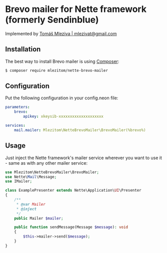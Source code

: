 Brevo mailer for Nette framework (formerly Sendinblue)
=================

Implemented by [Tomáš Mleziva | mlezivat@gmail.com](mailto:mlezivat@gmail.com)

Installation
------------

The best way to install Brevo mailer is using  [Composer](http://getcomposer.org/):

```sh
$ composer require mlezitom/nette-brevo-mailer
```

Configuration
-------------

Put the following configuration in your config.neon file:

```yaml
parameters:
    brevo: 
        apikey: xkeysib-xxxxxxxxxxxxxxxxxxxx

services:
    mail.mailer: Mlezitom\NetteBrevoMailer\BrevoMailer(%brevo%)  
```

Usage
-----

Just inject the Nette framework's mailer service wherever you want to use it - same as with any other mailer service:

```php
use Mlezitom\NetteBrevoMailer\BrevoMailer;
use Nette\Mail\Message;
use IMailer;

class ExamplePresenter extends Nette\Application\UI\Presenter
{
    /**
	 * @var Mailer
	 * @inject
	 */
    public Mailer $mailer;

    public function sendMessage(Message $message): void
    {    
        $this->mailer->send($message);
    }
}
```